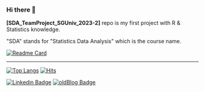 ### Hi there 👋

**\[SDA_TeamProject_SGUniv_2023-2\]** repo is my first project with R & Statistics knowledge.

"SDA" stands for "Statistics Data Analysis" which is the course name.

[![Readme Card](https://github-readme-stats.vercel.app/api/pin/?username=oooo12-git&repo=SDA_TeamProject_SGUniv_2023-2)](https://github.com/oooo12-git/SDA_TeamProject_SGUniv_2023-2)

<!--If you really wanted to know me it is recommended to see my [![Tech Blog Badge](http://img.shields.io/badge/-Tech%20blog-276DC3?style=flat-square&logo=r&link=https://oooo12.ooo/)](https://oooo12.ooo/).(It was built by Quarto and also Bilingual Blog!)

Also its repo is this below.

[![Readme Card](https://github-readme-stats.vercel.app/api/pin/?username=oooo12-git&repo=oooo12Blog)](https://github.com/oooo12-git/oooo12Blog)
-->
<!--
**oooo12-git/oooo12-git** is a ✨ _special_ ✨ repository because its `README.md` (this file) appears on your GitHub profile.

Here are some ideas to get you started:

- 🔭 I’m currently working on ...
- 👯 I’m looking to collaborate on ...
- 🤔 I’m looking for help with ...
- 💬 Ask me about ...
- 📫 How to reach me: ...
- 😄 Pronouns: ...
- ⚡ Fun fact: ...
-->

---

[![Top Langs](https://github-readme-stats.vercel.app/api/top-langs/?username=oooo12-git&layout=compact)](https://github.com/anuraghazra/github-readme-stats)
[![Hits](https://hits.seeyoufarm.com/api/count/incr/badge.svg?url=https%3A%2F%2Fgithub.com%2Foooo12-git%2F&count_bg=%2379C83D&title_bg=%23555555&icon=&icon_color=%23E7E7E7&title=hits&edge_flat=false)](https://hits.seeyoufarm.com)	
<!--[![Tech Blog Badge](http://img.shields.io/badge/-Tech%20blog-276DC3?style=flat-square&logo=r&link=https://oooo12.ooo/)](https://oooo12.ooo/)-->
[![Linkedin Badge](https://img.shields.io/badge/-LinkedIn-blue?style=flat-square&logo=Linkedin&logoColor=white&link=https://www.linkedin.com/in/oooo12)](https://www.linkedin.com/in/oooo12)
[![oldBlog Badge](http://img.shields.io/badge/-old%20blog-000000?style=flat-square&logo=tistory&link=https://oooo12.tistory.com/)](https://oooo12.tistory.com/)

